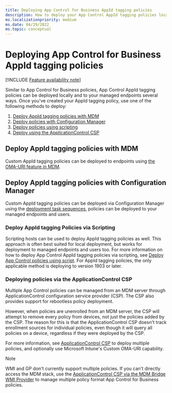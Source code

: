 ```yaml
---
title: Deploying App Control for Business AppId tagging policies
description: How to deploy your App Control AppId tagging policies locally and globally within your managed environment.
ms.localizationpriority: medium
ms.date: 04/29/2022
ms.topic: conceptual
---
```


# Deploying App Control for Business AppId tagging policies

[!INCLUDE [Feature availability note](../includes/feature-availability-note.md)]

Similar to App Control for Business policies, App Control AppId tagging policies can be deployed locally and to your managed endpoints several ways. Once you've created your AppId tagging policy, use one of the following methods to deploy:

1. [Deploy AppId tagging policies with MDM](#deploy-appid-tagging-policies-with-mdm)
1. [Deploy policies with Configuration Manager](#deploy-appid-tagging-policies-with-configuration-manager)
1. [Deploy policies using scripting](#deploy-appid-tagging-policies-via-scripting)
1. [Deploy using the ApplicationControl CSP](#deploying-policies-via-the-applicationcontrol-csp)

## Deploy AppId tagging policies with MDM

Custom AppId tagging policies can be deployed to endpoints using [the OMA-URI feature in MDM](../deployment/deploy-appcontrol-policies-using-intune.md#deploy-app-control-policies-with-custom-oma-uri).

## Deploy AppId tagging policies with Configuration Manager

Custom AppId tagging policies can be deployed via Configuration Manager using the [deployment task sequences](../deployment/deploy-appcontrol-policies-with-memcm.md#deploy-custom-app-control-policies-using-packagesprograms-or-task-sequences), policies can be deployed to your managed endpoints and users.

### Deploy AppId tagging Policies via Scripting

Scripting hosts can be used to deploy AppId tagging policies as well. This approach is often best suited for local deployment, but works for deployment to managed endpoints and users too. For more information on how to deploy App Control AppId tagging policies via scripting, see [Deploy App Control policies using script](../deployment/deploy-appcontrol-policies-with-script.md). For AppId tagging policies, the only applicable method is deploying to version 1903 or later.

### Deploying policies via the ApplicationControl CSP

Multiple App Control policies can be managed from an MDM server through ApplicationControl configuration service provider (CSP). The CSP also provides support for rebootless policy deployment.

However, when policies are unenrolled from an MDM server, the CSP will attempt to remove every policy from devices, not just the policies added by the CSP. The reason for this is that the ApplicationControl CSP doesn't track enrollment sources for individual policies, even though it will query all policies on a device, regardless if they were deployed by the CSP.

For more information, see [ApplicationControl CSP](/windows/client-management/mdm/applicationcontrol-csp) to deploy multiple policies, and optionally use Microsoft Intune's Custom OMA-URI capability.

> [!NOTE]
> WMI and GP don't currently support multiple policies. If you can't directly access the MDM stack, use the [ApplicationControl CSP via the MDM Bridge WMI Provider](/windows/client-management/mdm/applicationcontrol-csp#powershell-and-wmi-bridge-usage-guidance) to manage multiple policy format App Control for Business policies.
